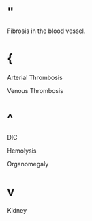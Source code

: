 # "

Fibrosis in the blood vessel.

# {

Arterial Thrombosis

Venous Thrombosis

# ^

DIC

Hemolysis

Organomegaly

# v

Kidney
